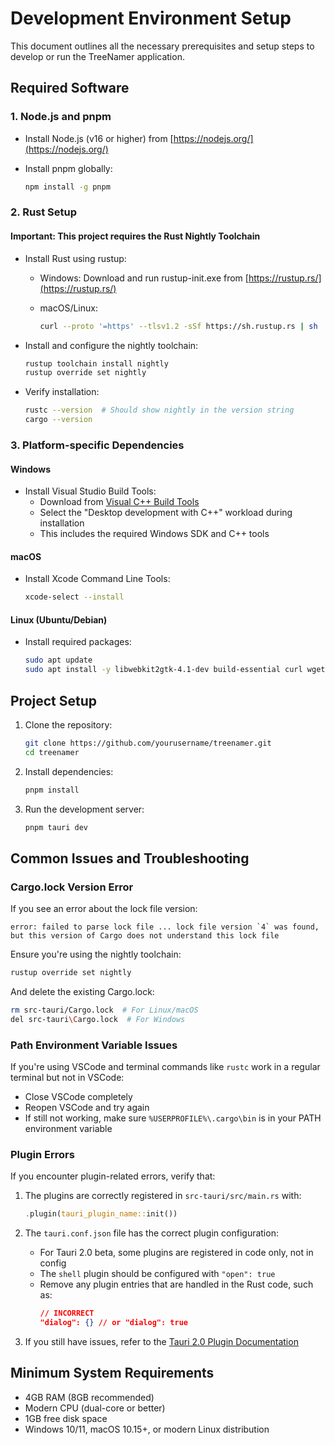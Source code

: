 # Development Environment Setup

This document outlines all the necessary prerequisites and setup steps to develop or run the TreeNamer application.

## Required Software

### 1. Node.js and pnpm

- Install Node.js (v16 or higher) from [https://nodejs.org/](https://nodejs.org/)
- Install pnpm globally:

  ```bash
  npm install -g pnpm
  ```

### 2. Rust Setup

#### Important: This project requires the Rust Nightly Toolchain

- Install Rust using rustup:
  - Windows: Download and run rustup-init.exe from [https://rustup.rs/](https://rustup.rs/)
  - macOS/Linux:

    ```bash
    curl --proto '=https' --tlsv1.2 -sSf https://sh.rustup.rs | sh
    ```
  
- Install and configure the nightly toolchain:

  ```bash
  rustup toolchain install nightly
  rustup override set nightly
  ```

- Verify installation:

  ```bash
  rustc --version  # Should show nightly in the version string
  cargo --version
  ```

### 3. Platform-specific Dependencies

#### Windows

- Install Visual Studio Build Tools:
  - Download from [Visual C++ Build Tools](https://visualstudio.microsoft.com/visual-cpp-build-tools/)
  - Select the "Desktop development with C++" workload during installation
  - This includes the required Windows SDK and C++ tools

#### macOS

- Install Xcode Command Line Tools:

  ```bash
  xcode-select --install
  ```

#### Linux (Ubuntu/Debian)

- Install required packages:

  ```bash
  sudo apt update
  sudo apt install -y libwebkit2gtk-4.1-dev build-essential curl wget file libssl-dev libgtk-3-dev libayatana-appindicator3-dev librsvg2-dev
  ```

## Project Setup

1. Clone the repository:

   ```bash
   git clone https://github.com/yourusername/treenamer.git
   cd treenamer
   ```

2. Install dependencies:

   ```bash
   pnpm install
   ```

3. Run the development server:

   ```bash
   pnpm tauri dev
   ```

## Common Issues and Troubleshooting

### Cargo.lock Version Error

If you see an error about the lock file version:

```
error: failed to parse lock file ... lock file version `4` was found, but this version of Cargo does not understand this lock file
```

Ensure you're using the nightly toolchain:

```bash
rustup override set nightly
```

And delete the existing Cargo.lock:

```bash
rm src-tauri/Cargo.lock  # For Linux/macOS
del src-tauri\Cargo.lock  # For Windows
```

### Path Environment Variable Issues

If you're using VSCode and terminal commands like `rustc` work in a regular terminal but not in VSCode:

- Close VSCode completely
- Reopen VSCode and try again
- If still not working, make sure `%USERPROFILE%\.cargo\bin` is in your PATH environment variable

### Plugin Errors

If you encounter plugin-related errors, verify that:

1. The plugins are correctly registered in `src-tauri/src/main.rs` with:
   ```rust
   .plugin(tauri_plugin_name::init())
   ```

2. The `tauri.conf.json` file has the correct plugin configuration:
   - For Tauri 2.0 beta, some plugins are registered in code only, not in config
   - The `shell` plugin should be configured with `"open": true`
   - Remove any plugin entries that are handled in the Rust code, such as:
     ```json
     // INCORRECT
     "dialog": {} // or "dialog": true
     ```

3. If you still have issues, refer to the [Tauri 2.0 Plugin Documentation](https://v2.tauri.app/plugins)

## Minimum System Requirements

- 4GB RAM (8GB recommended)
- Modern CPU (dual-core or better)
- 1GB free disk space
- Windows 10/11, macOS 10.15+, or modern Linux distribution 